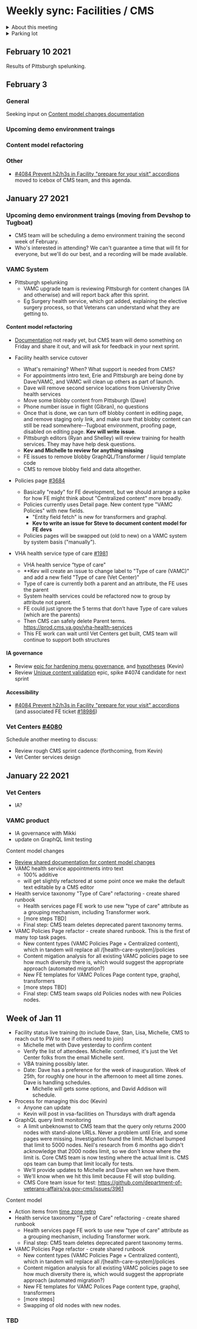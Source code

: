 # Weekly sync: Facilities / CMS

<details><summary>About this meeting</summary>

- Fridays 10am:30am-11am ET 
- Meeting owner: Clarence Maeng
- Facilitator: Kevin Walsh
- Standing agenda: 
  - Status of cross-cutting issues, including CMS backlog review 
  - How we work refinement
  - Training needs
  
</details>

<details><summary>Parking lot</summary>
* [#4084 Prevent h2/h3s in Facility "prepare for your visit" accordions](https://github.com/department-of-veterans-affairs/va.gov-cms/issues/4084) (and associated FE ticket [#18986](https://github.com/department-of-veterans-affairs/va.gov-team/issues/18986))

</details>

## February 10 2021

Results of Pittsburgh spelunking.

## February 3 

### General

Seeking input on [Content model changes documentation](https://github.com/department-of-veterans-affairs/va.gov-team/blob/master/platform/cms/product-team-support/content-model-changes.md)


### Upcoming demo environment traings 


### Content model refactoring 



### Other

- [#4084 Prevent h2/h3s in Facility "prepare for your visit" accordions](https://github.com/department-of-veterans-affairs/va.gov-cms/issues/4084) moved to icebox of CMS team, and this agenda. 

## January 27 2021 

### Upcoming demo environment traings (moving from Devshop to Tugboat)

- CMS team will be scheduling a demo environment training the second week of February.
- Who's interested in attending? We can't guarantee a time that will fit for everyone, but we'll do our best, and a recording will be made available. 

### VAMC System

* Pittsburgh spelunking
  * VAMC upgrade team is reviewing Pittsburgh for content changes (IA and otherwise) and will report back after this sprint. 
  * Eg Surgery health service, which got added, explaining the elective surgery process, so that Veterans can understand what they are getting to.

#### Content model refactoring 

* [Documentation](https://github.com/department-of-veterans-affairs/va.gov-team/blob/master/platform/cms/product-team-support/content-model-changes.md) not ready yet, but CMS team will demo something on Friday and share it out, and will ask for feedback in your next sprint. 

* Facility health service cutover
  * What's remaining? When? What support is needed from CMS? 
  * For appointments intro text, Erie and Pittsburgh are being done by Dave/VAMC, and VAMC will clean up others as part of launch. 
  * Dave will remove second service locations from University Drive health services 
  * Move some blobby content from Pittsburgh (Dave)
  * Phone number issue in flight (Gibran), no questions
  * Once that is done, we can turn off blobby content in editing page, and remove staging only link, and make sure that blobby content can still be read somewhere--Tugboat environment, proofing page, disabled on editing page. **Kev will write issue**. 
  * Pittsburgh editors (Ryan and Shelley) will review training for health services. They may have help desk questions. 
  * **Kev and Michelle to review for anything missing** 
  * FE issues to remove blobby GraphQL/Transformer / liquid template code
  * CMS to remove blobby field and data altogether. 

* Policies page [#3684](https://github.com/department-of-veterans-affairs/va.gov-cms/issues/3684)
  * Basically "ready" for FE development, but we should arrange a spike for how FE might think about "Centralized content" more broadly. 
  * Policies currently uses Detail page. New content type "VAMC Policies" with new fields. 
    * "Entity field fetch" is new for transformers and graphql. 
    * **Kev to write an issue for Steve to document content model for FE devs**
  * Policies pages will be swapped out (old to new) on a VAMC system by system basis ("manually").  

* VHA health service type of care [#1981](https://github.com/department-of-veterans-affairs/va.gov-cms/issues/1981)
  * VHA health service “type of care"
  * **Kev will create an issue to change label to "Type of care (VAMC)" and add a new field "Type of care (Vet Center)" 
  * Type of care is currently both a parent and an attribute, the FE uses the parent
  * System health services could be refactored now to group by attribute not parent.
  * FE could just ignore the 5 terms that don’t have Type of care values (which are the parents)
  * Then CMS can safely delete Parent terms. https://prod.cms.va.gov/vha-health-services
  * This FE work can wait until Vet Centers get built, CMS team will continue to support both structures

#### IA governance

* Review [epic for hardening menu governance](https://github.com/department-of-veterans-affairs/va.gov-cms/issues/2427), and [hypotheses](https://github.com/department-of-veterans-affairs/va.gov-team/blob/master/platform/cms/product-team-support/facilities-collaboration/menu-governance-hypothesis.md) (Kevin) 
* Review [Unique content validation](https://github.com/department-of-veterans-affairs/va.gov-cms/issues/4073) epic, spike #4074 candidate for next sprint

#### Accessibility

* [#4084 Prevent h2/h3s in Facility "prepare for your visit" accordions](https://github.com/department-of-veterans-affairs/va.gov-cms/issues/4084) (and associated FE ticket [#18986](https://github.com/department-of-veterans-affairs/va.gov-team/issues/18986))



### Vet Centers [#4080](https://github.com/department-of-veterans-affairs/va.gov-cms/issues/4080)

Schedule another meeting to discuss: 

* Review rough CMS sprint cadence (forthcoming, from Kevin)
 * Vet Center services design

## January 22 2021

### Vet Centers

- IA?

### VAMC product 

- IA governance with Mikki
- update on GraphQL limit testing

Content model changes
- [Review shared documentation for content model changes](https://dsva.slack.com/archives/CDHBKAL9W/p1610492404381400)
- VAMC health service appointments intro text
  - 100% additive 
  - will get slightly refactored at some point once we make the default text editable by a CMS editor 
- Health service taxonomy "Type of Care" refactoring - create shared runbook
  - Health services page FE work to use new "type of care" attribute as a grouping mechanism, including Transformer work.
  - [more steps TBD]
  - Final step: CMS team deletes deprecated parent taxonomy terms. 
- VAMC Policies Page refactor - create shared runbook. This is the first of many top task pages.
  - New content types (VAMC Policies Page + Centralized content), which in tandem will replace all /[health-care-system]/policies
  - Content migation analysis for all existing VAMC policies page to see how much diversity there is, which would suggest the appropriate approach (automated migration?)
  - New FE templates for VAMC Polices Page content type, graphql, transformers
  - [more steps TBD]
  - Final step: CMS team swaps old Policies nodes with new Policies nodes. 

## Week of Jan 11

- Facility status live training (to include Dave, Stan, Lisa, Michelle, CMS to reach out to PW to see if others need to join)
  - Michelle met with Dave yesterday to confirm content
  - Verify the list of attendees. Michelle: confirmed, it's just the Vet Center folks from the email Michelle sent. 
  - VBA training possibly later. 
  - Date: Dave has a preference for the week of inauguration. Week of 25th, for roughly one hour in the afternoon to meet all time zones. Dave is handling schedules. 
    - Michelle will gets some options, and David Addison will schedule.
- Process for managing this doc (Kevin)
  - Anyone can update 
  - Kevin will post in vsa-facilities on Thursdays with draft agenda
- GraphQL query limit monitoring
  - A limit unbeknownst to CMS team that the query only returns 2000 nodes with stand-alone URLs. Never a problem until Erie, and some pages were missing. Investigation found the limit. Michael bumped that limit to 5000 nodes. Neil's research from 6 months ago didn't acknowledge that 2000 nodes limit, so we don't know where the limit is. Core CMS team is now testing where the actual limit is. CMS ops team can bump that limit locally for tests.
  - We'll provide updates to Michelle and Dave when we have them. 
  - We'll know when we hit this limit because FE will stop building. 
  - CMS Core team issue for test: https://github.com/department-of-veterans-affairs/va.gov-cms/issues/3961
  
Content model
- Action items from [time zone retro](https://github.com/department-of-veterans-affairs/va.gov-team/blob/master/platform/cms/product-team-support/facilities-collaboration/post-mortem-dec-2020.md)
- Health service taxonomy "Type of Care" refactoring - create shared runbook
  - Health services page FE work to use new "type of care" attribute as a grouping mechanism, including Transformer work. 
  - Final step: CMS team deletes deprecated parent taxonomy terms. 
- VAMC Policies Page refactor - create shared runbook
  - New content types (VAMC Policies Page + Centralized content), which in tandem will replace all /[health-care-system]/policies
  - Content migation analysis for all existing VAMC policies page to see how much diversity there is, which would suggest the appropriate approach (automated migration?)
  - New FE templates for VAMC Polices Page content type, graphql, transformers
  - [more steps]
  - Swapping of old nodes with new nodes. 

### TBD
